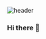 ![header](https://capsule-render.vercel.app/api?type=waving&color=timeGradient&height=200&section=header&text=Welcom%20to%20ITak21's%20Github!&fontAlignY=30&fontSize=35&desc=I'm%20studying&descAlign=66)
### Hi there 👋

<!--
**ITak21/ITak21** is a ✨ _special_ ✨ repository because its `README.md` (this file) appears on your GitHub profile.

Here are some ideas to get you started:

- 🔭 I’m currently working on ...
- 🌱 I’m currently learning ...
- 👯 I’m looking to collaborate on ...
- 🤔 I’m looking for help with ...
- 💬 Ask me about ...
- 📫 How to reach me: ...
- 😄 Pronouns: ...
- ⚡ Fun fact: ...
-->
